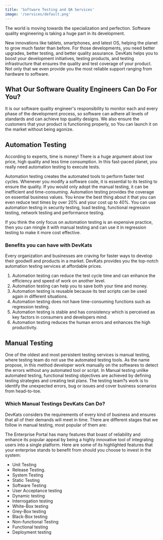 ```yaml
---
title: 'Software Testing and QA Services'
image: '/services/default.png'
---
```


The world is moving towards the specialization and perfection. Software quality engineering is taking a huge part in its development.

New innovations like tablets, smartphones, and latest OS, helping the planet to grow much faster than before. For those developments, you need better upgrades, better testing, and better quality assurance. DevKats helps you to boost your development initiatives, testing products, and testing infrastructure that ensures the quality and test coverage of your product. Not only that we even provide you the most reliable support ranging from hardware to software.


## What Our Software Quality Engineers Can Do For You?

It is our software quality engineer's responsibility to monitor each and every phase of the development process, so software can adhere all levels of standards and can achieve top quality designs. We also ensure the customers that your product is functioning properly, so You can launch it on the market without being agonize.

## Automation Testing

According to experts, time is money! There is a huge argument about low price, high quality and less time consumption. In this fast-paced planet, you really need automation testing to execute tests.

Automation testing creates the automated tools to perform faster test cycles. Whenever you modify a software code, it is essential to its testing to ensure the quality. If you would only adopt the manual testing, it can be inefficient and time-consuming. Automation testing provides the coverage on essential business values. You know the best thing about it that you can even reduce test times by over 20% and your cost up to 40%. You can use automation testing in security testing, load testing, functional regression testing, network testing and performance testing.

If you think the only focus on automation testing is an expensive practice, then you can mingle it with manual testing and can use it in regression testing to make it more cost effective.


### Benefits you can have with DevKats

Every organization and businesses are craving for faster ways to develop their goodwill and products in a market. DevKats provides you the top-notch automation testing services at affordable prices.

1. Automation testing can reduce the test cycle time and can enhance the efficiency and speed of work on another level.
2. Automation testing can help you to save both your time and money.
3. Automation testing is reusable because its test scripts can be used again in different situations.
4. Automation testing does not have time-consuming functions such as regression testing.
5. Automation testing is stable and has consistency which is perceived as key factors in consumers and developers mind.
6. Automation testing reduces the human errors and enhances the high productivity.

## Manual Testing
One of the oldest and most persistent testing services is manual testing, where testing team do not use the automated testing tools. As the name propose, in this method developer work manually on the softwares to detect the errors without any automated tool or script. In Manual testing unlike automated testing, functional testing objectives are achieved by defining testing strategies and creating test plans. The testing team?s work is to identify the unexpected errors, bug or issues and cover business scenarios from head-to-toe.

### Which Manual Testings DevKats Can Do?
DevKats considers the requirements of every kind of business and ensures that all of their demands will meet in time. There are different stages that we follow in manual testing, most popular of them are:

The Enterprise Portal has many features that boast of reliability and enhance its popular appeal by being a highly innovative tool of integrating users into a single platform. Here are some of its highlighted features that your enterprise stands to benefit from should you choose to invest in the system:

- Unit Testing
- Release Testing.
- System Testing
- Static Testing
- Software Testing
- User Acceptance testing
- Dynamic testing
- Interrogation testing
- White-Box testing
- Grey-Box testing
- Black-Box testing
- Non-functional Testing
- Functional testing
- Deployment testing
